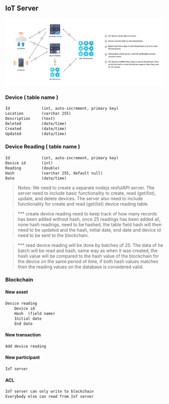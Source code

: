 ## IoT Server

 ![]( IOT_blockchain.png) 

### Device ( table name )
    Id              (int, auto-increment, primary key)
    Location        (varchar 255)
    Description     (text)
    Deleted         (date/time)
    Created         (date/time)
    Updated         (data/time)
    
### Device Reading ( table name )
    Id              (int, auto-increment, primary key)
    Device id       (int)
    Reading         (double)
    Hash            (varchar 255, default null)
    Date            (date/time)
    
>Notes: We need to create a separate nodejs resfulAPI server. The server need to include basic functionality to create, read (get/list), update, and delete devices. The server also need to include functionality for create and read (get/list) device reading table.

>*** create device reading need to keep track of how many records has been added without hash, once 25 readings has been added all, none hash readings, need to be hashed, the table field hash will then need to be updated and the hash, initial date, end date and device id need to be sent to the blockchain.

>*** read device reading will be done by batches of 25. The data of he batch will be read and hash, same way as when it was created, the hash value will be compared to the hash value of the blockchain for the device on the same period of time, if both hash values matches then the reading values on the database is considered valid.

### Blockchain

#### New asset
    Device reading
        Device id
        Hash  (field name)
        Initial date
        End date

#### New transaction
    Add device reading
    
#### New participant
    IoT server
    
#### ACL
    IoT server can only write to blockchain
    Everybody else can read from IoT server